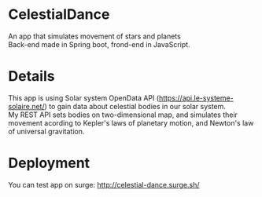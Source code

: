 # CelestialDance
An app that simulates movement of stars and planets  
Back-end made in Spring boot, frond-end in JavaScript.  
# Details  
This app is using Solar system OpenData API (https://api.le-systeme-solaire.net/) to gain data about celestial bodies in our solar system.  
My REST API sets bodies on two-dimensional map, and simulates their movement acording to Kepler's laws of planetary motion, and Newton's law of universal gravitation.  
# Deployment  
You can test app on surge: http://celestial-dance.surge.sh/
